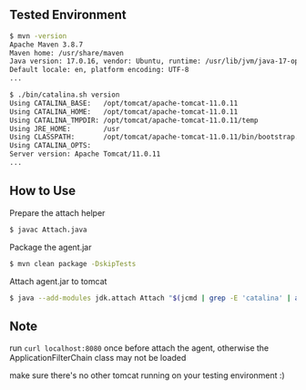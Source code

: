 ## Tested Environment
```bash
$ mvn -version                 
Apache Maven 3.8.7
Maven home: /usr/share/maven
Java version: 17.0.16, vendor: Ubuntu, runtime: /usr/lib/jvm/java-17-openjdk-amd64
Default locale: en, platform encoding: UTF-8
...
```
```bash
$ ./bin/catalina.sh version             
Using CATALINA_BASE:   /opt/tomcat/apache-tomcat-11.0.11
Using CATALINA_HOME:   /opt/tomcat/apache-tomcat-11.0.11
Using CATALINA_TMPDIR: /opt/tomcat/apache-tomcat-11.0.11/temp
Using JRE_HOME:        /usr
Using CLASSPATH:       /opt/tomcat/apache-tomcat-11.0.11/bin/bootstrap.jar:/opt/tomcat/apache-tomcat-11.0.11/bin/tomcat-juli.jar
Using CATALINA_OPTS:   
Server version: Apache Tomcat/11.0.11
...
```

## How to Use
Prepare the attach helper
```bash
$ javac Attach.java
```

Package the agent.jar
```bash
$ mvn clean package -DskipTests
```

Attach agent.jar to tomcat 
```bash
$ java --add-modules jdk.attach Attach "$(jcmd | grep -E 'catalina' | awk '{print $1}')" <Path-to-Project>/target/agent.jar
```

## Note
run `curl localhost:8080` once before attach the agent, otherwise the ApplicationFilterChain class may not be loaded

make sure there's no other tomcat running on your testing environment :)
